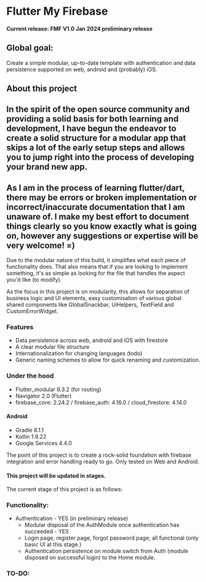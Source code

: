 # Flutter My Firebase
#### Current release: FMF V1.0 Jan 2024 preliminary release

## Global goal: 

Create a simple modular, up-to-date template with authentication and data persistence supported on web, android and (probably) iOS.

## About this project

In the spirit of the open source community and providing a solid basis for both learning and development, I have begun the endeavor to create a solid structure for a modular app that skips a lot of the early setup steps and allows you to jump right into the process of developing your brand new app.  
-
As I am in the process of learning flutter/dart, there may be errors or broken implementation or incorrect/inaccurate documentation that I am unaware of. I make my best effort to document things clearly so you know exactly what is going on, however any suggestions or expertise will be very welcome! =) 
- 
Due to the modular nature of this build, it simplifies what each piece of functionality does.  That also means that if you are looking to implement something, it's as simple as looking for the file that handles the aspect you'd like (to modify). 

As the focus in this project is on modularity, this allows for separation of business logic and UI elements, easy customisation of various global shared components like GlobalSnackbar, UiHelpers, TextField and CustomErrorWidget.

### Features 
- Data persistence across web, android and iOS with firestore 
- A clear modular file structure
- Internationalization for changing languages (todo) 
- Generic naming schemes to allow for quick renaming and customization. 

### Under the hood
 - Flutter_modular 6.3.2 (for routing)
 - Navigator 2.0 (Flutter)
 - firebase_core: 2.24.2 / firebase_auth: 4.16.0 / cloud_firestore: 4.14.0

 #### Android 
 - Gradle 8.1.1
 - Kotlin 1.9.22 
 - Google Services 4.4.0


 The point of this project is to create a rock-solid foundation with firebase integration and error handling ready to go. Only tested on Web and Android.

#### This project will be updated in stages.  

The current stage of this project is as follows:

### Functionality:
- Authentication - YES (in preliminary release)
    - Modular disposal of the AuthModule once authentication has succeeded - YES
    - Login page, register page, forgot password page; all functional (only basic UI at this stage.)
    - Authentication persistence on module switch from Auth (module disposed on successful login) to the Home module.

### TO-DO: